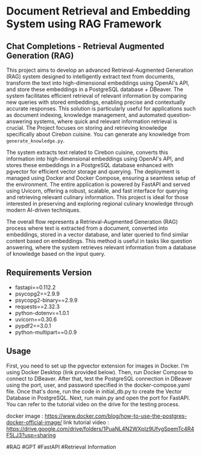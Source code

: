 # Document Retrieval and Embedding System using RAG Framework
## Chat Completions - Retrieval Augmented Generation (RAG)

This project aims to develop an advanced Retrieval-Augmented Generation (RAG) system designed to intelligently extract text from documents, transform the text into high-dimensional embeddings using OpenAI's API, and store these embeddings in a PostgreSQL database + DBeaver. The system facilitates efficient retrieval of relevant information by comparing new queries with stored embeddings, enabling precise and contextually accurate responses. This solution is particularly useful for applications such as document indexing, knowledge management, and automated question-answering systems, where quick and relevant information retrieval is crucial. The Project focuses on storing and retrieving knowledge specifically about Cirebon cuisine. You can generate any knowledge from `generate_knowledge.py`.

The system extracts text related to Cirebon cuisine, converts this information into high-dimensional embeddings using OpenAI's API, and stores these embeddings in a PostgreSQL database enhanced with pgvector for efficient vector storage and querying. The deployment is managed using Docker and Docker Compose, ensuring a seamless setup of the environment. The entire application is powered by FastAPI and served using Uvicorn, offering a robust, scalable, and fast interface for querying and retrieving relevant culinary information. This project is ideal for those interested in preserving and exploring regional culinary knowledge through modern AI-driven techniques.

The overall flow represents a Retrieval-Augmented Generation (RAG) process where text is extracted from a document, converted into embeddings, stored in a vector database, and later queried to find similar content based on embeddings. This method is useful in tasks like question answering, where the system retrieves relevant information from a database of knowledge based on the input query.

## Requirements Version
- fastapi==0.112.2
- psycopg2==2.9.9
- psycopg2-binary==2.9.9
- requests==2.32.3
- python-dotenv==1.0.1
- uvicorn==0.30.6
- pypdf2==3.0.1
- python-multipart==0.0.9

## Usage
First, you need to set up the pgvector extension for images in Docker. I'm using Docker Desktop (link provided below). Then, run Docker Compose to connect to DBeaver. After that, test the PostgreSQL connection in DBeaver using the port, user, and password specified in the docker-compose.yaml file. Once that's done, run the code in initial_db.py to create the Vector Database in PostgreSQL. Next, run main.py and open the port for FastAPI. You can refer to the tutorial video on the drive for the testing process.

docker image : https://www.docker.com/blog/how-to-use-the-postgres-docker-official-image/
link tutorial video : https://drive.google.com/drive/folders/1PuaNL4N2WXpIz9UfygSpemTc4R4F5LJ3?usp=sharing

#RAG
#GPT
#FastAPI
#Retrieval Information